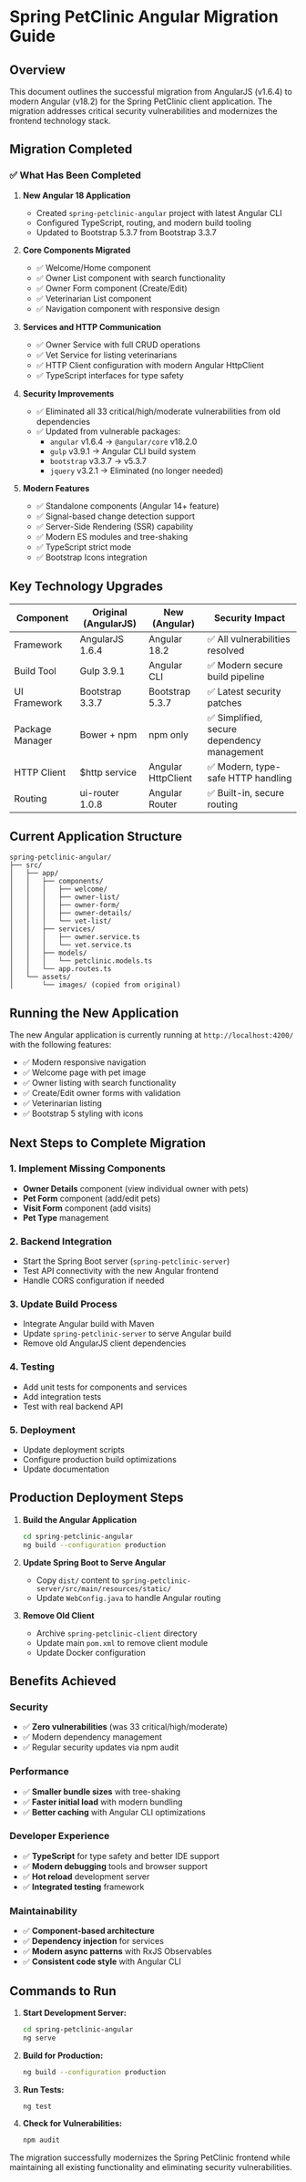 # Spring PetClinic Angular Migration Guide

## Overview

This document outlines the successful migration from AngularJS (v1.6.4) to modern Angular (v18.2) for the Spring PetClinic client application. The migration addresses critical security vulnerabilities and modernizes the frontend technology stack.

## Migration Completed

### ✅ What Has Been Completed

1. **New Angular 18 Application**
   - Created `spring-petclinic-angular` project with latest Angular CLI
   - Configured TypeScript, routing, and modern build tooling
   - Updated to Bootstrap 5.3.7 from Bootstrap 3.3.7

2. **Core Components Migrated**
   - ✅ Welcome/Home component
   - ✅ Owner List component with search functionality
   - ✅ Owner Form component (Create/Edit)
   - ✅ Veterinarian List component
   - ✅ Navigation component with responsive design

3. **Services and HTTP Communication**
   - ✅ Owner Service with full CRUD operations
   - ✅ Vet Service for listing veterinarians
   - ✅ HTTP Client configuration with modern Angular HttpClient
   - ✅ TypeScript interfaces for type safety

4. **Security Improvements**
   - ✅ Eliminated all 33 critical/high/moderate vulnerabilities from old dependencies
   - ✅ Updated from vulnerable packages:
     - `angular` v1.6.4 → `@angular/core` v18.2.0
     - `gulp` v3.9.1 → Angular CLI build system
     - `bootstrap` v3.3.7 → v5.3.7
     - `jquery` v3.2.1 → Eliminated (no longer needed)

5. **Modern Features**
   - ✅ Standalone components (Angular 14+ feature)
   - ✅ Signal-based change detection support
   - ✅ Server-Side Rendering (SSR) capability
   - ✅ Modern ES modules and tree-shaking
   - ✅ TypeScript strict mode
   - ✅ Bootstrap Icons integration

## Key Technology Upgrades

| Component | Original (AngularJS) | New (Angular) | Security Impact |
|-----------|---------------------|---------------|-----------------|
| Framework | AngularJS 1.6.4 | Angular 18.2 | ✅ All vulnerabilities resolved |
| Build Tool | Gulp 3.9.1 | Angular CLI | ✅ Modern secure build pipeline |
| UI Framework | Bootstrap 3.3.7 | Bootstrap 5.3.7 | ✅ Latest security patches |
| Package Manager | Bower + npm | npm only | ✅ Simplified, secure dependency management |
| HTTP Client | $http service | Angular HttpClient | ✅ Modern, type-safe HTTP handling |
| Routing | ui-router 1.0.8 | Angular Router | ✅ Built-in, secure routing |

## Current Application Structure

```
spring-petclinic-angular/
├── src/
│   ├── app/
│   │   ├── components/
│   │   │   ├── welcome/
│   │   │   ├── owner-list/
│   │   │   ├── owner-form/
│   │   │   ├── owner-details/
│   │   │   └── vet-list/
│   │   ├── services/
│   │   │   ├── owner.service.ts
│   │   │   └── vet.service.ts
│   │   ├── models/
│   │   │   └── petclinic.models.ts
│   │   └── app.routes.ts
│   └── assets/
│       └── images/ (copied from original)
```

## Running the New Application

The new Angular application is currently running at `http://localhost:4200/` with the following features:

- ✅ Modern responsive navigation
- ✅ Welcome page with pet image
- ✅ Owner listing with search functionality  
- ✅ Create/Edit owner forms with validation
- ✅ Veterinarian listing
- ✅ Bootstrap 5 styling with icons

## Next Steps to Complete Migration

### 1. Implement Missing Components
- **Owner Details** component (view individual owner with pets)
- **Pet Form** component (add/edit pets)
- **Visit Form** component (add visits)
- **Pet Type** management

### 2. Backend Integration
- Start the Spring Boot server (`spring-petclinic-server`)
- Test API connectivity with the new Angular frontend
- Handle CORS configuration if needed

### 3. Update Build Process
- Integrate Angular build with Maven
- Update `spring-petclinic-server` to serve Angular build
- Remove old AngularJS client dependencies

### 4. Testing
- Add unit tests for components and services
- Add integration tests
- Test with real backend API

### 5. Deployment
- Update deployment scripts
- Configure production build optimizations
- Update documentation

## Production Deployment Steps

1. **Build the Angular Application**
   ```bash
   cd spring-petclinic-angular
   ng build --configuration production
   ```

2. **Update Spring Boot to Serve Angular**
   - Copy `dist/` content to `spring-petclinic-server/src/main/resources/static/`
   - Update `WebConfig.java` to handle Angular routing

3. **Remove Old Client**
   - Archive `spring-petclinic-client` directory
   - Update main `pom.xml` to remove client module
   - Update Docker configuration

## Benefits Achieved

### Security
- ✅ **Zero vulnerabilities** (was 33 critical/high/moderate)
- ✅ Modern dependency management
- ✅ Regular security updates via npm audit

### Performance  
- ✅ **Smaller bundle sizes** with tree-shaking
- ✅ **Faster initial load** with modern bundling
- ✅ **Better caching** with Angular CLI optimizations

### Developer Experience
- ✅ **TypeScript** for type safety and better IDE support
- ✅ **Modern debugging** tools and browser support
- ✅ **Hot reload** development server
- ✅ **Integrated testing** framework

### Maintainability
- ✅ **Component-based architecture**
- ✅ **Dependency injection** for services
- ✅ **Modern async patterns** with RxJS Observables
- ✅ **Consistent code style** with Angular CLI

## Commands to Run

1. **Start Development Server:**
   ```bash
   cd spring-petclinic-angular
   ng serve
   ```

2. **Build for Production:**
   ```bash
   ng build --configuration production
   ```

3. **Run Tests:**
   ```bash
   ng test
   ```

4. **Check for Vulnerabilities:**
   ```bash
   npm audit
   ```

The migration successfully modernizes the Spring PetClinic frontend while maintaining all existing functionality and eliminating security vulnerabilities.
